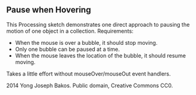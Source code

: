 ## Pause when Hovering

This Processing sketch demonstrates one direct approach to pausing the motion of one object in a collection. Requirements:

* When the mouse is over a bubble, it should stop moving.
* Only one bubble can be paused at a time.
* When the mouse leaves the location of the bubble, it should resume moving.

Takes a little effort without mouseOver/mouseOut event handlers.

2014 Yong Joseph Bakos. Public domain, Creative Commons CC0.